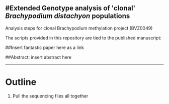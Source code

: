 #Extended Genotype analysis of 'clonal' _Brachypodium distachyon_ populations
---

Analysis steps for clonal Brachypodium methylation project (BVZ0049)

The scripts provided in this repository are tied to the published manuscript:

##Insert fantastic paper here as a link

##Abstract:
insert abstract here

---

# Outline

1. Pull the sequencing files all together
